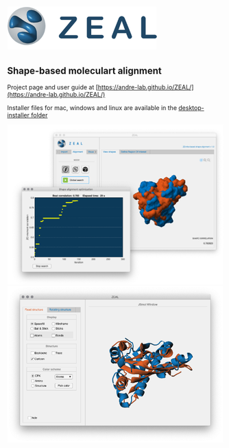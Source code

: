 # <img src="/docs/mkdocs/docs/images/zealLogo.svg" height="100px">

## Shape-based moleculart alignment
Project page and user guide at [https://andre-lab.github.io/ZEAL/](https://andre-lab.github.io/ZEAL/)

Installer files for mac, windows and linux are available in the [desktop-installer folder](https://github.com/Andre-lab/ZEAL/tree/master/desktop_installer) 

<img src="/docs/mkdocs/docs/images/ZEAL/win/ZealRF_search_duoWin.png" > 

<img src="/docs/mkdocs/docs/images/ZEAL/win/ZealRF_JSmol_aligned.png" > 



